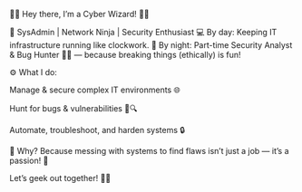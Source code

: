 👨‍💻 Hey there, I’m a Cyber Wizard! 🧙‍♂️

🔧 SysAdmin | Network Ninja | Security Enthusiast
💻 By day: Keeping IT infrastructure running like clockwork.
🔐 By night: Part-time Security Analyst & Bug Hunter 🕵️‍♂️ — because breaking things (ethically) is fun!

⚙️ What I do:

Manage & secure complex IT environments 🌐

Hunt for bugs & vulnerabilities 🐛🔍

Automate, troubleshoot, and harden systems 🔒


🎯 Why?
Because messing with systems to find flaws isn’t just a job — it’s a passion! 🚀

Let’s geek out together! 🤖💥
